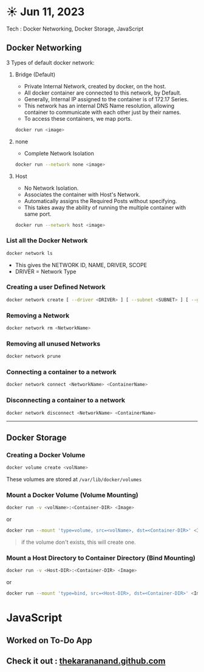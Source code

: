 # ☀️ Jun 11, 2023
Tech : Docker Networking, Docker Storage, JavaScript

## Docker Networking
3 Types of default docker network:

1. Bridge (Default)
    
    - Private Internal Network, created by docker, on the host.
    - All docker container are connected to this network, by Default.
    - Generally, Internal IP assigned to the container is of 172.17 Series. 
    - This network has an internal DNS Name resolution, allowing container to communicate with each other just by their names.
    - To access these containers, we map ports.

    ``` bash
    docker run <image>
    ```

2. none

    - Complete Network Isolation
    
    ``` bash
    docker run --network none <image>
    ```

3. Host

    - No Network Isolation.
    - Associates the container with Host's Network.
    - Automatically assigns the Required Posts without specifying.
    - This takes away the ability of running the multiple container with same port.

    ``` bash
    docker run --network host <image>
    ```

### List all the Docker Network 

``` bash
docker network ls
```

- This gives the NETWORK ID, NAME, DRIVER, SCOPE
- DRIVER = Network Type

### Creating a user Defined Network 

``` bash
docker network create [ --driver <DRIVER> ] [ --subnet <SUBNET> ] [ --gateway <GATEWAY> ] <NetworkName>
```

### Removing a Network 

``` bash
docker network rm <NetworkName>
```

### Removing all unused Networks

``` bash
docker network prune
```

### Connecting a container to a network

``` bash
docker network connect <NetworkName> <ContainerName>
```

### Disconnecting a container to a network

``` bash
docker network disconnect <NetworkName> <ContainerName>
```

<hr>

## Docker Storage

### Creating a Docker Volume

``` bash
docker volume create <volName>
```

These volumes are stored at `/var/lib/docker/volumes`

### Mount a Docker Volume (Volume Mounting)

``` bash
docker run -v <volName>:<Container-DIR> <Image>
```
or
``` bash
docker run --mount 'type=volume, src=<volName>, dst=<Container-DIR>' <Image>
```

> if the volume don't exists, this will create one.

### Mount a Host Directory to Container Directory (Bind Mounting)

``` bash
docker run -v <Host-DIR>:<Container-DIR> <Image>
```
or
``` bash
docker run --mount 'type=bind, src=<Host-DIR>, dst=<Container-DIR>' <Image>
```

# JavaScript

## Worked on To-Do App

## Check it out : [thekarananand.github.com](https://thekarananand.github.com)